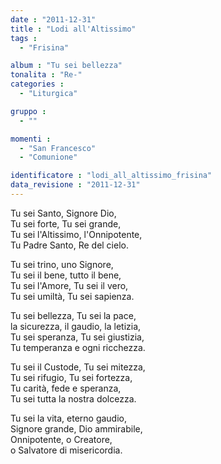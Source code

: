 ```yaml
---
date : "2011-12-31"
title : "Lodi all'Altissimo"
tags : 
  - "Frisina"

album : "Tu sei bellezza"
tonalita : "Re-"
categories : 
  - "Liturgica"

gruppo : 
  - ""

momenti : 
  - "San Francesco"
  - "Comunione"

identificatore : "lodi_all_altissimo_frisina"
data_revisione : "2011-12-31"
---
```

  
  
  
Tu sei Santo, Signore Dio,  
Tu sei forte, Tu sei grande,    
Tu sei l'Altissimo, l'Onnipotente,    
Tu Padre Santo, Re del cielo.  
  
  
  
Tu sei trino,  uno Signore,    
Tu sei il bene, tutto il bene,  
Tu sei l'Amore,  Tu sei il vero,  
Tu sei umiltà, Tu sei sapienza.  
  
  
  
Tu sei bellezza, Tu sei la pace,  
la sicurezza, il gaudio, la letizia,  
Tu sei speranza, Tu sei giustizia,  
Tu temperanza e ogni ricchezza.  
  
  
  
Tu sei il Custode, Tu sei mitezza,  
Tu sei rifugio, Tu sei fortezza,  
Tu carità, fede e speranza,  
Tu sei tutta la nostra dolcezza.  
  
  
  
Tu sei la vita, eterno gaudio,  
Signore grande, Dio ammirabile,  
Onnipotente, o Creatore,  
o Salvatore di misericordia.  
  
  
  
